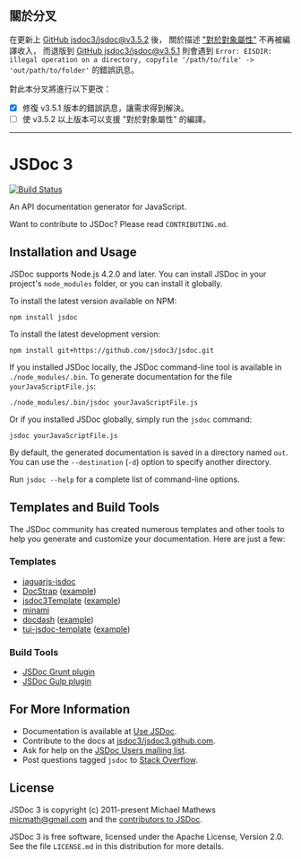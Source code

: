 ## 關於分叉


在更新上 [GitHub jsdoc3/jsdoc@v3.5.2](https://github.com/jsdoc3/jsdoc/tree/3.5.2) 後，
關於描述 ["對於對象屬性"](http://usejsdoc.org/tags-memberof.html) 不再被編譯收入，
而退版到 [GitHub jsdoc3/jsdoc@v3.5.1](https://github.com/jsdoc3/jsdoc/tree/3.5.1)
則會遇到 `Error: EISDIR: illegal operation on a directory, copyfile '/path/to/file' -> 'out/path/to/folder'`
的錯誤訊息。

對此本分叉將進行以下更改：

  * [x] 修復 v3.5.1 版本的錯誤訊息，讓需求得到解決。
  * [ ] 使 v3.5.2 以上版本可以支援 "對於對象屬性" 的編譯。

---



JSDoc 3
=======
[![Build Status](https://travis-ci.org/jsdoc3/jsdoc.svg?branch=master)](http://travis-ci.org/jsdoc3/jsdoc)

An API documentation generator for JavaScript.

Want to contribute to JSDoc? Please read `CONTRIBUTING.md`.

Installation and Usage
----------------------

JSDoc supports Node.js 4.2.0 and later. You can install JSDoc in your project's
`node_modules` folder, or you can install it globally.

To install the latest version available on NPM:

    npm install jsdoc

To install the latest development version:

    npm install git+https://github.com/jsdoc3/jsdoc.git

If you installed JSDoc locally, the JSDoc command-line tool is available in
`./node_modules/.bin`. To generate documentation for the file
`yourJavaScriptFile.js`:

    ./node_modules/.bin/jsdoc yourJavaScriptFile.js

Or if you installed JSDoc globally, simply run the `jsdoc` command:

    jsdoc yourJavaScriptFile.js

By default, the generated documentation is saved in a directory named `out`. You
can use the `--destination` (`-d`) option to specify another directory.

Run `jsdoc --help` for a complete list of command-line options.

Templates and Build Tools
-------------------------

The JSDoc community has created numerous templates and other tools to help you
generate and customize your documentation. Here are just a few:

### Templates

+ [jaguarjs-jsdoc](https://github.com/davidshimjs/jaguarjs-jsdoc)
+ [DocStrap](https://github.com/docstrap/docstrap) ([example](https://docstrap.github.io/docstrap))
+ [jsdoc3Template](https://github.com/DBCDK/jsdoc3Template)
  ([example](https://github.com/danyg/jsdoc3Template/wiki#wiki-screenshots))
+ [minami](https://github.com/Nijikokun/minami)
+ [docdash](https://github.com/clenemt/docdash) ([example](http://clenemt.github.io/docdash/))
+ [tui-jsdoc-template](https://github.com/nhnent/tui.jsdoc-template) ([example](https://nhnent.github.io/tui.jsdoc-template/latest/))

### Build Tools

+ [JSDoc Grunt plugin](https://github.com/krampstudio/grunt-jsdoc)
+ [JSDoc Gulp plugin](https://github.com/mlucool/gulp-jsdoc3)

For More Information
--------------------

+ Documentation is available at [Use JSDoc](http://usejsdoc.org).
+ Contribute to the docs at [jsdoc3/jsdoc3.github.com](https://github.com/jsdoc3/jsdoc3.github.com).
+ Ask for help on the [JSDoc Users mailing list](http://groups.google.com/group/jsdoc-users).
+ Post questions tagged `jsdoc` to [Stack
Overflow](http://stackoverflow.com/questions/tagged/jsdoc).

License
-------

JSDoc 3 is copyright (c) 2011-present Michael Mathews <micmath@gmail.com> and the
[contributors to JSDoc](https://github.com/jsdoc3/jsdoc/graphs/contributors).

JSDoc 3 is free software, licensed under the Apache License, Version 2.0. See
the file `LICENSE.md` in this distribution for more details.
